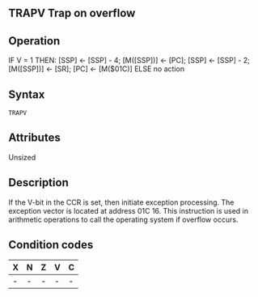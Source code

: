 ## TRAPV Trap on overflow

## Operation
IF V = 1 THEN:
[SSP] ← [SSP] - 4; [M([SSP])] ← [PC];
[SSP] ← [SSP] - 2; [M([SSP])] ← [SR];
[PC] ← [M($01C)]
ELSE no action
## Syntax
```assembly
TRAPV
```

## Attributes
Unsized

## Description
If the V-bit in the CCR is set, then initiate exception processing.
The exception vector is located at address 01C 16. This instruction
is used in arithmetic operations to call the operating system if
overflow occurs.

## Condition codes
|X|N|Z|V|C|
|--|--|--|--|--|
|-|-|-|-|-|

